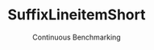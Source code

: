 ---
layout: default
title: SuffixLineitemShort
subtitle: Continuous Benchmarking
selected: Suffix_Tpch
expanded: Benchmarking
benchmark: /individual_results/SuffixLineitemShort.html
---